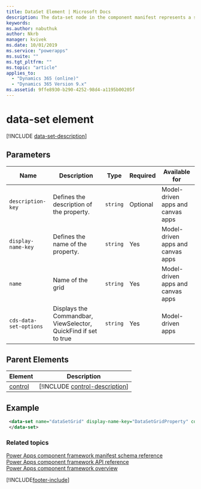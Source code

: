 ```yaml
---
title: DataSet Element | Microsoft Docs
description: The data-set node in the component manifest represents a specific, configurable representation of a set of table records.
keywords:
ms.author: nabuthuk
author: Nkrb
manager: kvivek
ms.date: 10/01/2019
ms.service: "powerapps"
ms.suite: ""
ms.tgt_pltfrm: ""
ms.topic: "article"
applies_to: 
  - "Dynamics 365 (online)"
  - "Dynamics 365 Version 9.x"
ms.assetid: 9ffe8930-b290-4252-98d4-a1195b00205f
---
```


# data-set element

[!INCLUDE [data-set-description](includes/data-set-description.md)]

## Parameters

|Name|Description|Type|Required|Available for|
|--|--|--|--|-------|
|`description-key`|Defines the description of the property.|`string`|Optional|Model-driven apps and canvas apps|
|`display-name-key`|Defines the name of the property.|`string`|Yes|Model-driven apps and canvas apps|
|`name`|Name of the grid|`string`|Yes|Model-driven apps and canvas apps|
|`cds-data-set-options`|Displays the Commandbar, ViewSelector, QuickFind if set to true |`string`|Yes|Model-driven apps|

## Parent Elements

|Element|Description|
|--|--|
|[control](control.md)|[!INCLUDE [control-description](includes/control-description.md)]|

## Example

```xml
 <data-set name="dataSetGrid" display-name-key="DataSetGridProperty" cds-data-set-options="displayCommandBar:true;displayViewSelector:true;displayQuickFind:true">
 </data-set>
```

### Related topics

[Power Apps component framework manifest schema reference](index.md)<br/>
[Power Apps component framework API reference](../reference/index.md)<br/>
[Power Apps component framework overview](../overview.md)


[!INCLUDE[footer-include](../../../includes/footer-banner.md)]